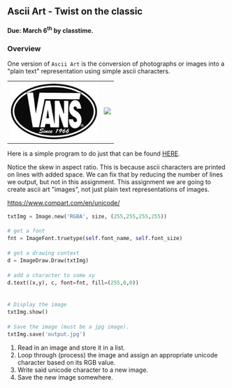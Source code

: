 ## Ascii Art - Twist on the classic
#### Due: March 6<sup>th</sup> by classtime.


### Overview

One version of `Ascii Art` is the conversion of photographs or images into a "plain text" representation using simple ascii characters. 

|            |             |
|:----------:|:-----------:|
| <img src="vans-logo.png" width="200"> | <img src="http://cs.mwsu.edu/~griffin/zcloud/zcloud-files/vans.png" width="200"> |

Here is a simple program to do just that can be found [HERE](./ascii_art.py). 

Notice the skew in aspect ratio. This is because ascii characters are printed on lines with added space. We can fix that by reducing the number of lines we output, but not in this assignment. This assignment we are going to create ascii art "images", not just plain text representations of images.


https://www.compart.com/en/unicode/

```python
txtImg = Image.new('RGBA', size, (255,255,255,255))

# get a font
fnt = ImageFont.truetype(self.font_name, self.font_size)

# get a drawing context
d = ImageDraw.Draw(txtImg)

# add a character to some xy 
d.text((x,y), c, font=fnt, fill=(255,0,0))


# Display the image
txtImg.show()

# Save the image (must be a jpg image).
txtImg.save('output.jpg')
```

1. Read in an image and store it in a list.
2. Loop through (process) the image and assign an appropriate unicode character based on its RGB value.
3. Write said unicode character to a new image.
4. Save the new image somewhere.
